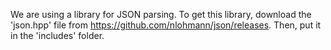 We are using a library for JSON parsing.  To get this library, download the 'json.hpp' file from https://github.com/nlohmann/json/releases.  Then, put it in the 'includes' folder.
